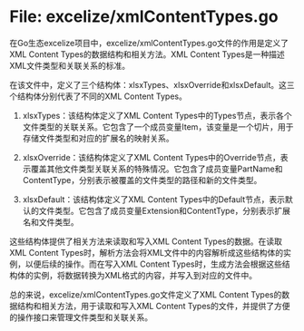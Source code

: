 # File: excelize/xmlContentTypes.go

在Go生态excelize项目中，excelize/xmlContentTypes.go文件的作用是定义了XML Content Types的数据结构和相关方法。XML Content Types是一种描述XML文件类型和关联关系的标准。

在该文件中，定义了三个结构体：xlsxTypes、xlsxOverride和xlsxDefault。这三个结构体分别代表了不同的XML Content Types。

1. xlsxTypes：该结构体定义了XML Content Types中的Types节点，表示各个文件类型的关联关系。它包含了一个成员变量Item，该变量是一个切片，用于存储文件类型和对应的扩展名的映射关系。

2. xlsxOverride：该结构体定义了XML Content Types中的Override节点，表示覆盖其他文件类型关联关系的特殊情况。它包含了成员变量PartName和ContentType，分别表示被覆盖的文件类型的路径和新的文件类型。

3. xlsxDefault：该结构体定义了XML Content Types中的Default节点，表示默认的文件类型。它包含了成员变量Extension和ContentType，分别表示扩展名和文件类型。

这些结构体提供了相关方法来读取和写入XML Content Types的数据。在读取XML Content Types时，解析方法会将XML文件中的内容解析成这些结构体的实例，以便后续的操作。而在写入XML Content Types时，生成方法会根据这些结构体的实例，将数据转换为XML格式的内容，并写入到对应的文件中。

总的来说，excelize/xmlContentTypes.go文件定义了XML Content Types的数据结构和相关方法，用于读取和写入XML Content Types的文件，并提供了方便的操作接口来管理文件类型和关联关系。

